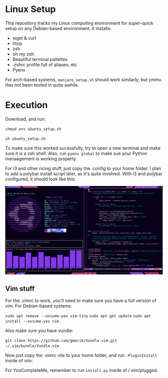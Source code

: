 # Linux Setup
This repository tracks my Linux computing environment for super-quick setup on any Debian-based environment. It installs:

- wget & curl
- htop
- zsh
- oh my zsh
- Beautiful terminal pallettes
- .zshrc profile full of aliases, etc
- Pyenv

For arch-based systems, `manjaro_setup.sh` should work similarly, but ymmv. Has not been tested in quite awhile.

# Execution
Download, and run:

`chmod a+x ubuntu_setup.sh`

`sh ubuntu_setup.sh`

To make sure this worked sucessfully, try to open a new terminal and make sure it is a zsh shell. Also, run `pyenv global` to make sue your Python manaagement is working properly.

For i3 and other ricing stuff, just copy the .config to your home folder. I plan to add a polybar install script later, as it's quite involved. With i3 and polybar configured, it should look like this:

![](examples/august_2020.png)

## Vim stuff
For the .vimrc to work, you'll need to make sure you have a full version of vim. For Debian-based systems:

`sudo apt remove --assume-yes vim-tiny`
`sudo apt-get update`
`sudo apt install --assume-yes vim`

Also make sure you have vundle:

`git clone https://github.com/gmarik/Vundle.vim.git ~/.vim/bundle/Vundle.vim`

Now just copy the .vimrc vile to your home folder, and run `:PluginInstall` inside of vim.

For YouCompleteMe, remember to run `install.py` inside of /.vim/plugged.

